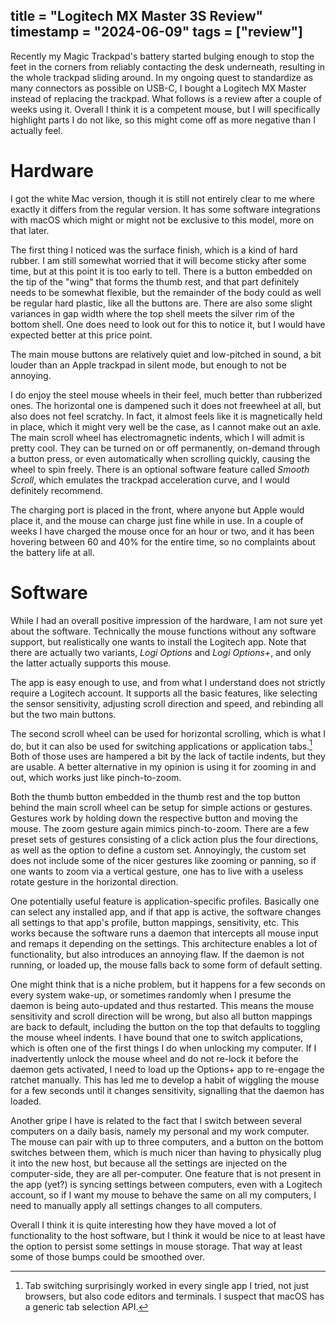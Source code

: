 title = "Logitech MX Master 3S Review"
timestamp = "2024-06-09"
tags = ["review"]
---

Recently my Magic Trackpad's battery started bulging enough to stop the feet in
the corners from reliably contacting the desk underneath, resulting in the whole
trackpad sliding around. In my ongoing quest to standardize as many connectors
as possible on USB-C, I bought a Logitech MX Master instead of replacing the
trackpad. What follows is a review after a couple of weeks using it. Overall I
think it is a competent mouse, but I will specifically highlight parts I do not
like, so this might come off as more negative than I actually feel.

# Hardware

I got the white Mac version, though it is still not entirely clear to me where
exactly it differs from the regular version. It has some software integrations
with macOS which might or might not be exclusive to this model, more on that
later.

The first thing I noticed was the surface finish, which is a kind of hard
rubber. I am still somewhat worried that it will become sticky after some time,
but at this point it is too early to tell. There is a button embedded on the tip
of the "wing" that forms the thumb rest, and that part definitely needs to be
somewhat flexible, but the remainder of the body could as well be regular hard
plastic, like all the buttons are. There are also some slight variances in gap
width where the top shell meets the silver rim of the bottom shell. One does
need to look out for this to notice it, but I would have expected better at this
price point. 

The main mouse buttons are relatively quiet and low-pitched in sound, a bit
louder than an Apple trackpad in silent mode, but enough to not be annoying.

I do enjoy the steel mouse wheels in their feel, much better than rubberized
ones. The horizontal one is dampened such it does not freewheel at all, but also
does not feel scratchy. In fact, it almost feels like it is magnetically held in
place, which it might very well be the case, as I cannot make out an axle. The
main scroll wheel has electromagnetic indents, which I will admit is pretty
cool. They can be turned on or off permanently, on-demand through a button
press, or even automatically when scrolling quickly, causing the wheel to spin
freely. There is an optional software feature called _Smooth Scroll_, which
emulates the trackpad acceleration curve, and I would definitely recommend.

The charging port is placed in the front, where anyone but Apple would place it,
and the mouse can charge just fine while in use. In a couple of weeks I have
charged the mouse once for an hour or two, and it has been hovering between 60
and 40% for the entire time, so no complaints about the battery life at all.

# Software

While I had an overall positive impression of the hardware, I am not sure yet
about the software. Technically the mouse functions without any software
support, but realistically one wants to install the Logitech app. Note that
there are actually two variants, _Logi Options_ and _Logi Options+_, and only
the latter actually supports this mouse.

The app is easy enough to use, and from what I understand does not strictly
require a Logitech account. It supports all the basic features, like selecting
the sensor sensitivity, adjusting scroll direction and speed, and rebinding all
but the two main buttons.

The second scroll wheel can be used for horizontal scrolling, which is what I
do, but it can also be used for switching applications or application tabs.[^1]
Both of those uses are hampered a bit by the lack of tactile indents, but they
are usable. A better alternative in my opinion is using it for zooming in and
out, which works just like pinch-to-zoom.

Both the thumb button embedded in the thumb rest and the top button behind the
main scroll wheel can be setup for simple actions or gestures. Gestures work by
holding down the respective button and moving the mouse. The zoom gesture again
mimics pinch-to-zoom. There are a few preset sets of gestures consisting of a
click action plus the four directions, as well as the option to define a custom
set. Annoyingly, the custom set does not include some of the nicer gestures like
zooming or panning, so if one wants to zoom via a vertical gesture, one has to
live with a useless rotate gesture in the horizontal direction.

One potentially useful feature is application-specific profiles. Basically one
can select any installed app, and if that app is active, the software changes
all settings to that app's profile, button mappings, sensitivity, etc. This
works because the software runs a daemon that intercepts all mouse input and
remaps it depending on the settings. This architecture enables a lot of
functionality, but also introduces an annoying flaw. If the daemon is not
running, or loaded up, the mouse falls back to some form of default setting.

One might think that is a niche problem, but it happens for a few seconds on
every system wake-up, or sometimes randomly when I presume the daemon is being
auto-updated and thus restarted. This means the mouse sensitivity and scroll
direction will be wrong, but also all button mappings are back to default,
including the button on the top that defaults to toggling the mouse wheel
indents. I have bound that one to switch applications, which is often one of the
first things I do when unlocking my computer. If I inadvertently unlock the
mouse wheel and do not re-lock it before the daemon gets activated, I need to
load up the Options+ app to re-engage the ratchet manually. This has led me to
develop a habit of wiggling the mouse for a few seconds until it changes
sensitivity, signalling that the daemon has loaded.

Another gripe I have is related to the fact that I switch between several
computers on a daily basis, namely my personal and my work computer. The mouse
can pair with up to three computers, and a button on the bottom switches between
them, which is much nicer than having to physically plug it into the new host,
but because all the settings are injected on the computer-side, they are all
per-computer. One feature that is not present in the app (yet?) is syncing
settings between computers, even with a Logitech account, so if I want my mouse
to behave the same on all my computers, I need to manually apply all settings
changes to all computers.

Overall I think it is quite interesting how they have moved a lot of
functionality to the host software, but I think it would be nice to at least
have the option to persist some settings in mouse storage. That way at least
some of those bumps could be smoothed over.

[^1]: Tab switching surprisingly worked in every single app I tried, not just
    browsers, but also code editors and terminals. I suspect that macOS has a
    generic tab selection API.
